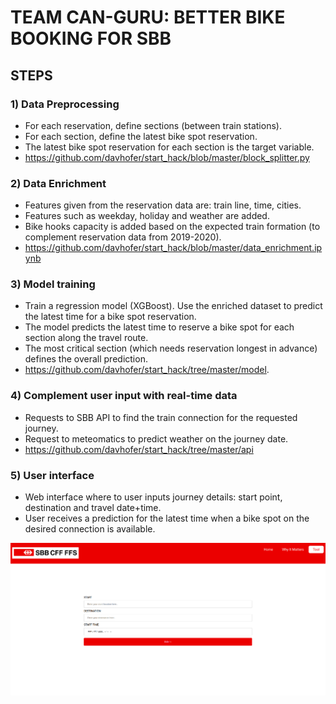 #  TEAM CAN-GURU: BETTER BIKE BOOKING FOR SBB

## STEPS

### 1) Data Preprocessing

* For each reservation, define sections (between train stations).
* For each section, define the latest bike spot reservation.
* The latest bike spot reservation for each section is the target variable.
* https://github.com/davhofer/start_hack/blob/master/block_splitter.py

### 2) Data Enrichment

* Features given from the reservation data are: train line, time, cities.
* Features such as weekday, holiday and weather are added.
* Bike hooks capacity is added based on the expected train formation (to complement reservation data from 2019-2020).
* https://github.com/davhofer/start_hack/blob/master/data_enrichment.ipynb

### 3) Model training

* Train a regression model (XGBoost). Use the enriched dataset to predict the latest time for a bike spot reservation.
* The model predicts the latest time to reserve a bike spot for each section along the travel route. 
* The most critical section (which needs reservation longest in advance) defines the overall prediction.
* https://github.com/davhofer/start_hack/tree/master/model.

### 4) Complement user input with real-time data
* Requests to SBB API to find the train connection for the requested journey.
* Request to meteomatics to predict weather on the journey date. 
* https://github.com/davhofer/start_hack/tree/master/api

### 5) User interface

* Web interface where to user inputs journey details: start point, destination and travel date+time.
* User receives a prediction for the latest time when a bike spot on the desired connection is available.

[<img src="website.png" width="800"/>](website.png)





